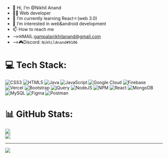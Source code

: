 - 👋 Hi, I’m @Nikhil Anand
- 👨‍💻 Web developer
- 🌱 I’m currently learning React⚛️(web 3.0)
- 👀 I’m interested in web&android development
- 📫 How to reach me
-    -->✉MAIL:gampalanikhilanand@gmail.com
-    -->🎮Discord: ```NikhilAnand#9106```
<!---
Nikhil-gna/Nikhil-gna is a ✨ special ✨ repository because its `README.md` (this file) appears on your GitHub profile.
You can click the Preview link to take a look at your changes.
--->


# 💻 Tech Stack:
![CSS3](https://img.shields.io/badge/css3-%231572B6.svg?style=flat&logo=css3&logoColor=white) ![HTML5](https://img.shields.io/badge/html5-%23E34F26.svg?style=flat&logo=html5&logoColor=white) ![Java](https://img.shields.io/badge/java-%23ED8B00.svg?style=flat&logo=java&logoColor=white) ![JavaScript](https://img.shields.io/badge/javascript-%23323330.svg?style=flat&logo=javascript&logoColor=%23F7DF1E) ![Google Cloud](https://img.shields.io/badge/Google%20Cloud-%234285F4.svg?style=flat&logo=google-cloud&logoColor=white) ![Firebase](https://img.shields.io/badge/firebase-%23039BE5.svg?style=flat&logo=firebase) ![Vercel](https://img.shields.io/badge/vercel-%23000000.svg?style=flat&logo=vercel&logoColor=white) ![Bootstrap](https://img.shields.io/badge/bootstrap-%23563D7C.svg?style=flat&logo=bootstrap&logoColor=white) ![jQuery](https://img.shields.io/badge/jquery-%230769AD.svg?style=flat&logo=jquery&logoColor=white) ![NodeJS](https://img.shields.io/badge/node.js-6DA55F?style=flat&logo=node.js&logoColor=white) ![NPM](https://img.shields.io/badge/NPM-%23000000.svg?style=flat&logo=npm&logoColor=white) ![React](https://img.shields.io/badge/react-%2320232a.svg?style=flat&logo=react&logoColor=%2361DAFB) ![MongoDB](https://img.shields.io/badge/MongoDB-%234ea94b.svg?style=flat&logo=mongodb&logoColor=white) ![MySQL](https://img.shields.io/badge/mysql-%2300f.svg?style=flat&logo=mysql&logoColor=white) 	![Figma](https://img.shields.io/badge/figma-%23F24E1E.svg?style=flat&logo=figma&logoColor=white) ![Postman](https://img.shields.io/badge/Postman-FF6C37?style=flat&logo=postman&logoColor=white)
# 📊 GitHub Stats:

![](https://github-readme-streak-stats.herokuapp.com/?user=Nikhil-gna&theme=dark&hide_border=false)<br/>
![](https://github-readme-stats.vercel.app/api/top-langs/?username=Nikhil-gna&theme=dark&hide_border=false&include_all_commits=true&count_private=true&layout=compact)<br/>

<!-- ### 🔝 Top Contributed Repo
![](https://github-contributor-stats.vercel.app/api?username=Nikhil-gna&limit=5&theme=dark&combine_all_yearly_contributions=true)
 -->
---
[![](https://visitcount.itsvg.in/api?id=Nikhil-gna&icon=0&color=0)](https://visitcount.itsvg.in)

<!-- Proudly created with GPRM ( https://gprm.itsvg.in ) -->
